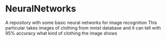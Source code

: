 # NeuralNetworks
A repository with some basic neural networks for image recognition
This particular takes images of clothing from mnist database and it can tell with 95% accuracy what kind of clothing the image shows
